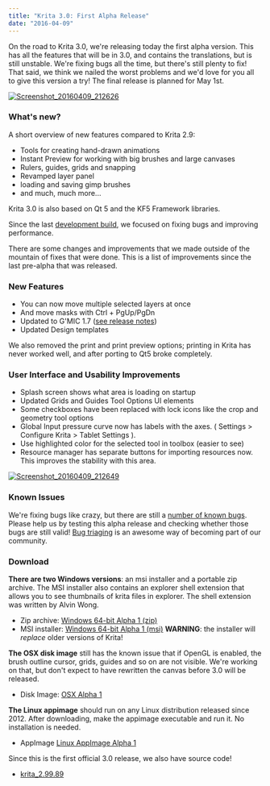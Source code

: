 ```yaml
---
title: "Krita 3.0: First Alpha Release"
date: "2016-04-09"
---
```


On the road to Krita 3.0, we're releasing today the first alpha version. This has all the features that will be in 3.0, and contains the translations, but is still unstable. We're fixing bugs all the time, but there's still plenty to fix! That said, we think we nailed the worst problems and we'd love for you all to give this version a try! The final release is planned for May 1st.

[![Screenshot_20160409_212626](/images/posts/2016/Screenshot_20160409_212626-1024x576.png)](https://krita.org/wp-content/uploads/2016/04/Screenshot_20160409_212626.png)

### What's new?

A short overview of new features compared to Krita 2.9:

- Tools for creating hand-drawn animations
- Instant Preview for working with big brushes and large canvases
- Rulers, guides, grids and snapping
- Revamped layer panel
- loading and saving gimp brushes
- and much, much more...

Krita 3.0 is also based on Qt 5 and the KF5 Framework libraries.

Since the last [development build](/posts/3-0-pre-alpha-3-is-out/), we focused on fixing bugs and improving performance.

There are some changes and improvements that we made outside of the mountain of fixes that were done. This is a list of improvements since the last pre-alpha that was released.

### New Features

- You can now move multiple selected layers at once
- And move masks with Ctrl + PgUp/PgDn
- Updated to G'MIC 1.7 ([see release notes](https://discuss.pixls.us/t/release-of-gmic-1-7-0/835))
- Updated Design templates

We also removed the print and print preview options; printing in Krita has never worked well, and after porting to Qt5 broke completely.

### User Interface and Usability Improvements

- Splash screen shows what area is loading on startup
- Updated Grids and Guides Tool Options UI elements
- Some checkboxes have been replaced with lock icons like the crop and geometry tool options
- Global Input pressure curve now has labels with the axes. ( Settings > Configure Krita > Tablet Settings ).
- Use highlighted color for the selected tool in toolbox (easier to see)
- Resource manager has separate buttons for importing resources now. This improves the stability with this area.

[![Screenshot_20160409_212649](/images/posts/2016/Screenshot_20160409_212649-1024x576.png)](https://krita.org/wp-content/uploads/2016/04/Screenshot_20160409_212649.png)

### Known Issues

We're fixing bugs like crazy, but there are still a [number of known bugs](https://bugs.kde.org/buglist.cgi?bug_severity=critical&bug_severity=grave&bug_severity=major&bug_severity=crash&bug_severity=normal&bug_severity=minor&bug_status=UNCONFIRMED&bug_status=CONFIRMED&bug_status=ASSIGNED&bug_status=REOPENED&list_id=1348442&product=krita&query_format=advanced). Please help us by testing this alpha release and checking whether those bugs are still valid! [Bug triaging](/posts/ways-to-help-krita-bug-triaging/) is an awesome way of becoming part of our community.

### Download

**There are two Windows versions**: an msi installer and a portable zip archive. The MSI installer also contains an explorer shell extension that allows you to see thumbnails of krita files in explorer. The shell extension was written by Alvin Wong.

- Zip archive: [Windows 64-bit Alpha 1 (zip)](#)
- MSI installer: [Windows 64-bit Alpha 1 (msi)](#) **WARNING**: the installer will _replace_ older versions of Krita!

**The OSX disk image** still has the known issue that if OpenGL is enabled, the brush outline cursor, grids, guides and so on are not visible. We're working on that, but don't expect to have rewritten the canvas before 3.0 will be released.

- Disk Image: [OSX Alpha 1](#)

**The Linux appimage** should run on any Linux distribution released since 2012. After downloading, make the appimage executable and run it. No installation is needed.

- AppImage [Linux AppImage Alpha 1](#)

Since this is the first official 3.0 release, we also have source code!

- [krita\_2.99.89](http://download.kde.org/unstable/krita/2.99.89/)
